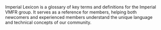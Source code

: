 Imperial Lexicon is a glossary of key terms and definitions for the Imperial VMFR group. It serves as a reference for members, helping both newcomers and experienced members understand the unique language and technical concepts of our community.
